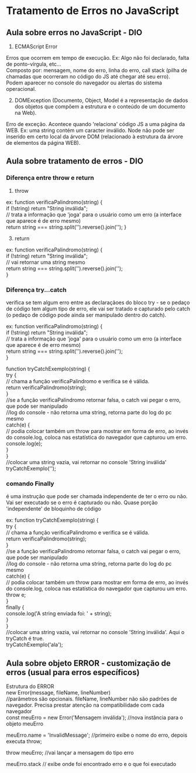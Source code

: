 
# Tratamento de Erros no JavaScript

## Aula sobre erros no JavaScript - DIO 

1. ECMAScript Error

  Erros que ocorrem em tempo de execução. Ex: Algo não foi declarado, falta de ponto-vírgula, etc...  
  Composto por: mensagem, nome do erro, linha do erro, call stack (pilha de chamadas que ocorreram no código do JS até chegar até seu erro).  
  Podem aparecer no console do navegador ou alertas do sistema operacional.  
  
2. DOMException (Documento, Object, Model é a representação de dados dos objetos que compõem a estrutura e o conteúdo de um documento na Web).   

  Erro de exceção. Acontece quando 'relaciona' código JS a uma página da WEB. Ex: uma string contém um caracter inválido. Node não pode ser inserido em certo local da árvore DOM (relacionado à estrutura da árvore de elementos da página WEB).  

## Aula sobre tratamento de erros - DIO 

### Diferença entre throw e return

1. throw 
 
  ex: function verificaPalindromo(string) {   
  if (!string) return "String inválida";   
  // trata a informação que 'joga' para o usuário como um erro (a interface que aparece é de erro mesmo)  
  return string === string.split('').reverse().join(''); 
  } 
  
  
3. return
  
  ex: function verificaPalindromo(string) {   
  if (!string) return "String inválida";  
  // vai retornar uma string mesmo  
  return string === string.split('').reverse().join('');  
  }
  
### Diferença try...catch 

verifica se tem algum erro entre as declaraçãoes do bloco try - se o pedaço de código tem algum tipo de erro, ele vai ser tratado e capturado pelo catch (o pedaço de código pode ainda ser manipulado dentro do catch).  

  ex: function verificaPalindromo(string) {   
  if (!string) return "String inválida";   
  // trata a informação que 'joga' para o usuário como um erro (a interface que aparece é de erro mesmo)    
  return string === string.split('').reverse().join('');   
  }  
  
  function tryCatchExemplo(string) {   
  try {   
  // chama a função verificaPalindromo e verifica se é válida.   
  return verificaPalindromo(string);    
  }  
  //se a função verificaPalindromo retornar falsa, o catch vai pegar o erro, que pode ser manipulado   
  //log do console - não retorna uma string, retorna parte do log do pc mesmo   
  catch(e) {  
  // podia colocar também um throw para mostrar em forma de erro, ao invés do console.log, coloca nas estatística do navegador que capturou um erro.  
  console.log(e);  
  }  
  }  
  //colocar uma string vazia, vai retornar no console 'String inválida'  
  tryCatchExemplo('');  
  
### comando Finally  

é uma instrução que pode ser chamada independente de ter o erro ou não. Vai ser executado se o erro é capturado ou não. Quase porção 'independente' de bloquinho de código    

  ex: function tryCatchExemplo(string) {  
  try {  
  // chama a função verificaPalindromo e verifica se é válida.  
  return verificaPalindromo(string);   
  }  
  //se a função verificaPalindromo retornar falsa, o catch vai pegar o erro, que pode ser manipulado  
  //log do console - não retorna uma string, retorna parte do log do pc mesmo   
  catch(e) {  
  // podia colocar também um throw para mostrar em forma de erro, ao invés do console.log, coloca nas estatística do navegador que capturou um erro.  
  throw e;  
  }  
  finally {  
  console.log('A string enviada foi: ' + string);  
  }  
  }   
  //colocar uma string vazia, vai retornar no console 'String inválida'. Aqui o tryCatch é true.      
  tryCatchExemplo('ala');  
  
## Aula sobre objeto ERROR - customização de erros (usual para erros específicos)

Estrutura do ERROR  
 new Error(message, fileName, lineNumber)  
 //parâmetros são opcionais. fileName, lineNumber não são padrões de navegador. Precisa prestar atenção na compatibilidade com cada navegador      
 const  meuErro = new Error('Mensagem inválida');  //nova instância para o objeto meuErro
 
 meuErro.name = 'InvalidMessage'; //primeiro exibe o nome do erro, depois executa throw;  
 
 throw meuErro;  //vai lançar a mensagem do tipo erro     
 
 meuErro.stack // exibe onde foi encontrado erro e o que foi executado  
 
 
